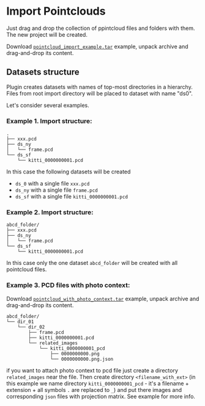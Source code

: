 # Import Pointclouds

Just drag and drop the collection of ppintcloud files and folders with them. The new project will be created. 

Download [`pointcloud_import_example.tar`](https://drive.google.com/file/d/1CgtHEtuq8dZI0Sg3Jp3a5DeR0-xBfgd6/view?usp=sharing) example, unpack archive and drag-and-drop its content.  
   

## Datasets structure

Plugin creates datasets with names of top-most directories in a hierarchy. Files from root import directory will be placed to dataset with name "ds0".  

Let's consider several examples.
 
### Example 1. Import structure:

```
.
├── xxx.pcd
├── ds_ny
│   └── frame.pcd
└── ds_sf
    └── kitti_0000000001.pcd
```

In this case the following datasets will be created

- `ds_0` with a single file `xxx.pcd`
- `ds_ny` with a single file `frame.pcd`
- `ds_sf` with a single file `kitti_0000000001.pcd`


### Example 2. Import structure:

```
abcd_folder/
├── xxx.pcd
├── ds_ny
│   └── frame.pcd
└── ds_sf
    └── kitti_0000000001.pcd
```

In this case only the one dataset `abcd_folder` will be created with all pointcloud files.


### Example 3. PCD files with photo context:

Download [`pointcloud_with_photo_context.tar`](https://drive.google.com/file/d/1eeK8zXavO7uJgDBNBtN40RyPEHOCg4mq/view?usp=sharing) example, unpack archive and drag-and-drop its content. 

```
abcd_folder/
└── dir_01
    └── dir_02
        ├── frame.pcd
        ├── kitti_0000000001.pcd
        └── related_images
            └── kitti_0000000001_pcd
                ├── 0000000000.png
                └── 0000000000.png.json
```

if you want to attach photo context to pcd file just create a directory `related_images` near the file. Then create directory `<filename_with_ext>` (in this example we name directory `kitti_0000000001_pcd` - it's a filename + extension + all symbols `.` are replaced to `_`) and put there images and corresponding `json` files with projection matrix. See example for more info.